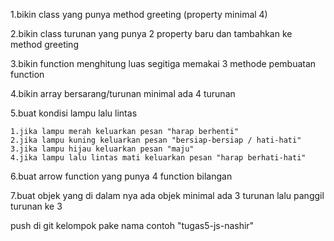1.bikin class yang punya method greeting (property minimal 4)

2.bikin class turunan yang punya 2 property baru dan tambahkan ke method greeting

3.bikin function menghitung luas segitiga memakai 3 methode pembuatan function

4.bikin array bersarang/turunan minimal ada 4 turunan

5.buat kondisi lampu lalu lintas

    1.jika lampu merah keluarkan pesan "harap berhenti"
    2.jika lampu kuning keluarkan pesan "bersiap-bersiap / hati-hati"
    3.jika lampu hijau keluarkan pesan "maju"
    4.jika lampu lalu lintas mati keluarkan pesan "harap berhati-hati"
    
6.buat arrow function yang punya 4 function bilangan

7.buat objek yang di dalam nya ada objek minimal ada 3 turunan lalu panggil turunan ke 3


push di git kelompok pake nama contoh "tugas5-js-nashir"
